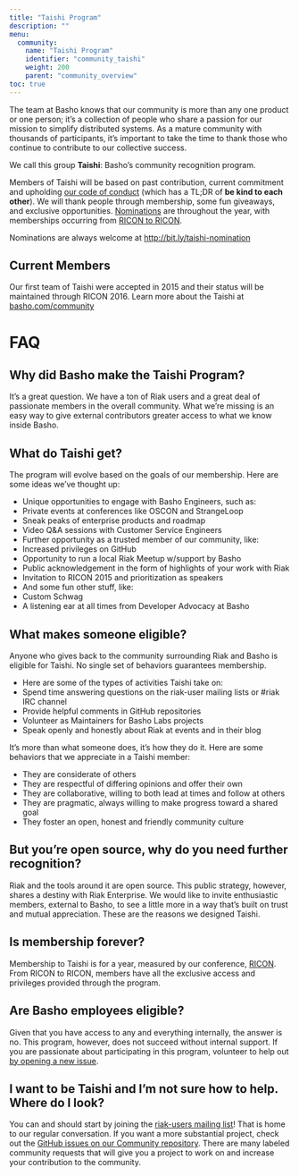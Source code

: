 ```yaml
---
title: "Taishi Program"
description: ""
menu:
  community:
    name: "Taishi Program"
    identifier: "community_taishi"
    weight: 200
    parent: "community_overview"
toc: true
---
```


The team at Basho knows that our community is more than any one product or one person; it’s a collection of people who share a passion for our mission to simplify distributed systems. As a mature community with thousands of participants, it’s important to take the time to thank those who continue to contribute to our collective success.

We call this group **Taishi**: Basho’s community recognition program.

Members of Taishi will be based on past contribution, current commitment and upholding [our code of conduct](https://github.com/basho-labs/the-basho-community/blob/master/code-of-conduct.md) (which has a TL;DR of **be kind to each other**). We will thank people through membership, some fun giveaways, and exclusive opportunities. [Nominations](http://bit.ly/taishi-nomination) are throughout the year, with memberships occurring from [RICON to RICON](ricon.io).

Nominations are always welcome at http://bit.ly/taishi-nomination

## Current Members

Our first team of Taishi were accepted in 2015 and their status will be maintained through RICON 2016. Learn more about the Taishi at [basho.com/community](http://basho.com/community/)

# FAQ

## Why did Basho make the Taishi Program?

It’s a great question. We have a ton of Riak users and a great deal of passionate members in the overall community. What we’re missing is an easy way to give external contributors greater access to what we know inside Basho.

## What do Taishi get?

The program will evolve based on the goals of our membership. Here are some ideas we’ve thought up:

* Unique opportunities to engage with Basho Engineers, such as:
* Private events at conferences like OSCON and StrangeLoop
* Sneak peaks of enterprise products and roadmap
* Video Q&A sessions with Customer Service Engineers
* Further opportunity as a trusted member of our community, like:
* Increased privileges on GitHub
* Opportunity to run a local Riak Meetup w/support by Basho
* Public acknowledgement in the form of highlights of your work with Riak
* Invitation to RICON 2015 and prioritization as speakers
* And some fun other stuff, like:
* Custom Schwag
* A listening ear at all times from Developer Advocacy at Basho


## What makes someone eligible?

Anyone who gives back to the community surrounding Riak and Basho is eligible for Taishi. No single set of behaviors guarantees membership.

* Here are some of the types of activities Taishi take on:
* Spend time answering questions on the riak-user mailing lists  or #riak IRC channel
* Provide helpful comments in GitHub repositories
* Volunteer as Maintainers for Basho Labs projects
* Speak openly and honestly about Riak at events and in their blog

It’s more than what someone does, it’s how they do it. Here are some behaviors that we appreciate in a Taishi member:

* They are considerate of others
* They are respectful of differing opinions and offer their own
* They are collaborative, willing to both lead at times and follow at others
* They are pragmatic, always willing to make progress toward a shared goal
* They foster an open, honest and friendly community culture


## But you’re open source, why do you need further recognition?

Riak and the tools around it are open source. This public strategy, however, shares a destiny with Riak Enterprise. We would like to invite enthusiastic members, external to Basho, to see a little more in a way that’s built on trust and mutual appreciation. These are the reasons we designed Taishi.


## Is membership forever?

Membership to Taishi is for a year, measured by our conference, [RICON](ricon.io). From RICON to RICON, members have all the exclusive access and privileges provided through the program.


## Are Basho employees eligible?

Given that you have access to any and everything internally, the answer is no. This program, however, does not succeed without internal support. If you are passionate about participating in this program, volunteer to help out [by opening a new issue](http://bit.ly/basho-repo).


## I want to be Taishi and I’m not sure how to help. Where do I look?

You can and should start by joining the [riak-users mailing list](http://bit.ly/riak-user)! That is home to our regular conversation. If you want a more substantial project, check out the [GitHub issues on our Community repository](http://bit.ly/basho-repo). There are many labeled community requests that will give you a project to work on and increase your contribution to the community.
